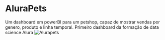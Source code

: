 # AluraPets
Um dashboard em powerBI para um petshop, capaz de mostrar vendas por genero, produto e linha temporal.
Primeiro dashboard da formação de data science Alura
![Alurapets](https://user-images.githubusercontent.com/63822905/235455003-76d4b428-a763-483a-b453-c8afa6bee295.png)

